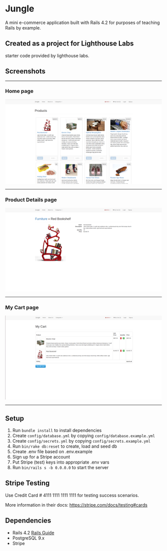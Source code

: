 # Jungle

A mini e-commerce application built with Rails 4.2 for purposes of teaching Rails by example.

## Created as a project for Lighthouse Labs

starter code provided by lighthouse labs.

## Screenshots
-----------------------------------------
### Home page
![Home_screenshot](https://github.com/copelandbrandon/Jungle-rails/blob/master/public/images/home_page_screenshot.png?raw=true)

-----------------------------------------
### Product Details page
![Details_screenshot](https://github.com/copelandbrandon/Jungle-rails/blob/master/public/images/product_details_screenshot.png?raw=true)

-----------------------------------------
### My Cart page
![Cart_screenshot](https://github.com/copelandbrandon/Jungle-rails/blob/master/public/images/my_cart_screenshot.png?raw=true)

-----------------------------------------

## Setup

1. Run `bundle install` to install dependencies
2. Create `config/database.yml` by copying `config/database.example.yml`
3. Create `config/secrets.yml` by copying `config/secrets.example.yml`
4. Run `bin/rake db:reset` to create, load and seed db
5. Create .env file based on .env.example
6. Sign up for a Stripe account
7. Put Stripe (test) keys into appropriate .env vars
8. Run `bin/rails s -b 0.0.0.0` to start the server

## Stripe Testing

Use Credit Card # 4111 1111 1111 1111 for testing success scenarios.

More information in their docs: <https://stripe.com/docs/testing#cards>

## Dependencies

* Rails 4.2 [Rails Guide](http://guides.rubyonrails.org/v4.2/)
* PostgreSQL 9.x
* Stripe
